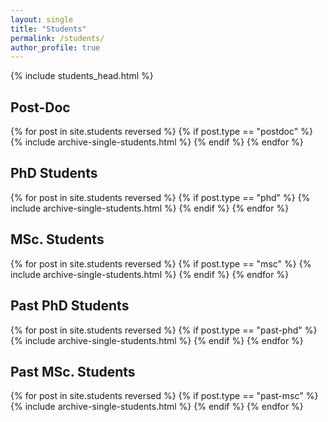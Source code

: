 ```yaml
---
layout: single
title: "Students"
permalink: /students/
author_profile: true
---
```


{% include students_head.html %}

## Post-Doc
<a name="PostDoc"></a>
	
{% for post in site.students reversed %} {% if post.type == "postdoc" %} {% include archive-single-students.html %} {% endif %} {% endfor %}

## PhD Students
<a name="PhD"></a>
	
{% for post in site.students reversed %} {% if post.type == "phd" %} {% include archive-single-students.html %} {% endif %} {% endfor %}

## MSc. Students
<a name="MSc"></a>

{% for post in site.students reversed %} {% if post.type == "msc" %} {% include archive-single-students.html %} {% endif %} {% endfor %}

## Past PhD Students
<a name="PastPhD"></a>

{% for post in site.students reversed %} {% if post.type == "past-phd" %} {% include archive-single-students.html %} {% endif %} {% endfor %}

## Past MSc. Students
<a name="PastMSc"></a>

{% for post in site.students reversed %} {% if post.type == "past-msc" %} {% include archive-single-students.html %} {% endif %} {% endfor %}


